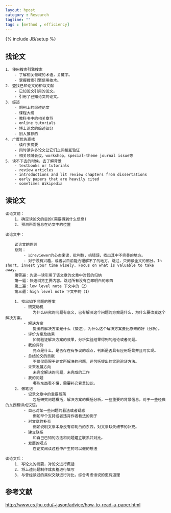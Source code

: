 ```yaml
---
layout: hpost
category : Research
tagline: ""
tags : [method , efficiency]
---
```

{% include JB/setup %}

## 找论文

    1. 使用搜索引擎搜索
        - 了解相关领域的术语，关键字。
        - 掌握搜索引擎使用技术。
    2. 查找已知论文的相似文献
        - 已知论文引用的论文。
        - 引用了已知论文的论文。
    3. 综述
        - 期刊上的综述论文
        - 课程大纲
        - 教科书中的相关章节
        - online tutorials
        - 博士论文的综述部分
        - 别人推荐的
    4. 广度优先查找
        - 读许多摘要
        - 同时读许多论文让它们之间相互验证
        - 相关领域会议，workshop，special-theme journal issue等
    5. 读不下去的时候，去了解背景
        - textbooks or tutorials
        - review articles
        - introductions and lit review chapters from dissertations
        - early papers that are heavily cited
        - sometimes Wikipedia

## 读论文

    读论文前：
        1. 确定读论文的目的(需要得到什么信息)
        2. 预测所需信息在论文中的位置

    读论文中：

        读论文的原则
        总则：
            - 以reviewer的心态来读，批判性，挑错误，找出其中不完善的地方。
            - 对于没有兴趣，或者以目前能力理解不了的地方，跳过，只阅读全文的部分。In short, invest your time wisely. Focus on what is valuable to take away.
        第零遍：先读一读引用了该文章的文章中对其的归纳
        第一遍：快速浏览主要内容。跳过所有没有立即明白的东西
        第二遍：low level note 下文中的（2）
        第三遍：high level note 下文中的（1）

        1. 找出如下问题的答案
            - 研究动机
                为什么研究的问题有意义，已有解决这个问题的方案是什么，为什么要改变这个解决方案。
            - 解决方案
                提出的解决方案是什么（描述），为什么这个解决方案要比原来的好（分析）。
            - 评价方案及结果
                如何验证解决方案的效果，分析实验结果得到的结论或者问题。
            - 我的评价
                亮点是什么，是否存在有争议的观点，判断是否具有应用场景并且可实现。
            - 总结论文的贡献
                不仅仅局限于论文所解决的问题，还包括提出的实验验证方法。
            - 未来发展方向
                未完全解决的问题，未完成的工作
            - 我的问题
                哪些东西看不懂，需要补充背景知识。
        2. 做笔记
            - 记录文章中的重要段落
                包括研究问题概括，解决方案的概括分析，一些重要的背景信息。对于一些经典的东西翻译成汉语。
            - 自己对某一些问题的看法或者疑惑
                例如举个支持或者违背作者看法的例子
            - 对文章的补充
                例如说明文章本身没有讲明白的东西，对文章缺失细节的补充。
            - 建立联系
                和自己已知的方法和问题建立联系并对比。
            - 发展的观点
                在论文阅读过程中产生的可以做的想法

    读论文后：
        1. 写论文的摘要，对论文进行概括
        2. 将上述问题制作成表格进行填写
        3. 与曾经读过的类似文献进行对比，综合考虑谁说的更有道理

## 参考文献

http://www.cs.jhu.edu/~jason/advice/how-to-read-a-paper.html


